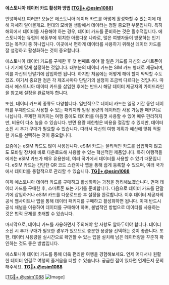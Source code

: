 **에스토니아 데이터 카드 활성화 방법 [[TG💪+ @esim1088](https://t.me/s/esim1088)]**

안녕하세요 여러분! 오늘은 에스토니아 데이터 카드를 어떻게 활성화할 수 있는지에 대해 자세히 알아볼게요. 현대의 모바일 생활에서 데이터는 정말 중요한 부분입니다. 특히 해외에서 데이터를 사용해야 하는 경우, 데이터 카드를 준비하는 것은 필수적입니다. 에스토니아는 유럽의 북동부에 위치한 아름다운 나라로, 많은 여행자들이 방문하는 인기 있는 목적지 중 하나입니다. 이곳에서 편하게 데이터를 사용하기 위해선 데이터 카드를 잘 설정하고 활성화하는 것이 중요합니다.

에스토니아 데이터 카드를 구매한 후 첫 번째로 해야 할 일은 카드를 자신의 스마트폰이나 기기에 맞게 설정하는 것입니다. 대부분의 데이터 카드는 SIM 카드 형태로 제공되며, 이를 자신의 단말기에 삽입하면 됩니다. 하지만 처음에는 어떻게 해야 할지 막막할 수도 있죠. 여기서 중요한 점은 각 제조사마다 단말기의 설정이 조금씩 다르다는 것입니다. 따라서 에스토니아 데이터 카드를 삽입한 후에는 반드시 해당 데이터 제공자의 가이드라인을 참고해 설정을 완료해야 합니다.

또한, 데이터 카드의 종류도 다양합니다. 일반적으로 데이터 카드는 일정 기간 동안 데이터를 무제한으로 사용할 수 있는 패키지와 일정 용량의 데이터만 사용 가능한 패키지로 나뉩니다. 무제한 패키지는 여행 중에도 데이터를 마음껏 사용할 수 있어 매우 편리하지만, 비용이 다소 높을 수 있습니다. 반면 용량 제한형은 비용을 절감할 수 있지만, 데이터 소진 시 추가 구매가 필요할 수 있습니다. 따라서 자신의 여행 계획과 예산에 맞춰 적절한 카드를 선택하는 것이 중요합니다.

요즘에는 eSIM 카드도 많이 사용됩니다. eSIM 카드는 물리적인 카드를 삽입하지 않고도 모바일 장치에 바로 다운로드해 사용할 수 있는 혁신적인 제품입니다. 특히 여행객들에게는 eSIM 카드가 매우 유용한데, 여러 국가에서 데이터를 사용할 수 있기 때문입니다. eSIM 카드는 간단한 QR 코드 스캔이나 앱을 통해 쉽게 등록할 수 있으며, 여러 국가에서 데이터를 통합적으로 관리할 수 있습니다. **[TG💪+ @esim1088](https://t.me/s/esim1088)**

이제 에스토니아 데이터 카드를 구매하고 활성화하는 과정을 정리해보겠습니다. 먼저 데이터 카드를 구매한 후, 스마트폰 또는 기기를 준비합니다. 다음으로 데이터 카드를 단말기에 삽입하거나 eSIM 카드를 다운로드한 후 설정을 완료합니다. 이후 데이터 제공자의 공식 웹사이트나 앱을 통해 데이터 패키지를 구매하고 활성화하면 됩니다. 이때 반드시 공식 채널을 이용하여 데이터를 구매해야 하며, 불법적인 방법으로 데이터를 사용하는 것은 법적 문제를 초래할 수 있습니다.

마지막으로, 데이터 카드를 사용하면서 주의해야 할 사항도 알아두어야 합니다. 데이터 소진 시 추가 구매가 필요한 경우가 있으므로 충분한 용량을 선택하는 것이 좋습니다. 또한, 데이터 사용량을 실시간으로 확인할 수 있는 앱을 설치해 남은 데이터량을 꾸준히 확인하는 것도 좋은 방법입니다.

에스토니아 데이터 카드를 통해 더욱 편리한 여행을 경험해보세요. 언제 어디서나 원활한 데이터 연결로 여행의 즐거움을 더할 수 있습니다. 궁금한 점이 있다면 언제든지 문의해주세요. **[TG💪+ @esim1088](https://t.me/s/esim1088)**

[[TG💪+ @esim1088](https://t.me/s/esim1088) ![Image](https://i.postimg.cc/Y0z9fWf4/image.png)]